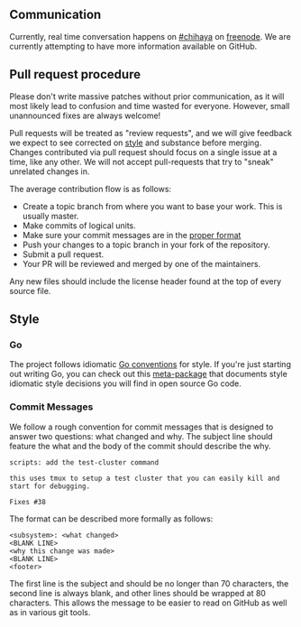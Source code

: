 ## Communication

Currently, real time conversation happens on [#chihaya] on [freenode].
We are currently attempting to have more information available on GitHub.

[#chihaya]: http://webchat.freenode.net?channels=chihaya
[freenode]: http://freenode.net

## Pull request procedure

Please don't write massive patches without prior communication, as it will most
likely lead to confusion and time wasted for everyone. However, small
unannounced fixes are always welcome!

Pull requests will be treated as "review requests", and we will give
feedback we expect to see corrected on [style] and substance before merging.
Changes contributed via pull request should focus on a single issue at a time,
like any other. We will not accept pull-requests that try to "sneak" unrelated
changes in.

The average contribution flow is as follows:

- Create a topic branch from where you want to base your work. This is usually master.
- Make commits of logical units.
- Make sure your commit messages are in the [proper format]
- Push your changes to a topic branch in your fork of the repository.
- Submit a pull request.
- Your PR will be reviewed and merged by one of the maintainers.


Any new files should include the license header found at the top of every
source file.

[style]: https://github.com/chihaya/chihaya/blob/master/CONTRIBUTING.md#style
[proper format]: https://github.com/chihaya/chihaya/blob/master/CONTRIBUTING.md#commit-messages

## Style

### Go

The project follows idiomatic [Go conventions] for style. If you're just
starting out writing Go, you can check out this [meta-package] that documents
style idiomatic style decisions you will find in open source Go code.


[Go conventions]: https://github.com/golang/go/wiki/CodeReviewComments
[meta-package]: https://github.com/jzelinskie/conventions

### Commit Messages

We follow a rough convention for commit messages that is designed to answer two
questions: what changed and why. The subject line should feature the what and
the body of the commit should describe the why.

```
scripts: add the test-cluster command

this uses tmux to setup a test cluster that you can easily kill and
start for debugging.

Fixes #38
```

The format can be described more formally as follows:

```
<subsystem>: <what changed>
<BLANK LINE>
<why this change was made>
<BLANK LINE>
<footer>
```

The first line is the subject and should be no longer than 70 characters, the
second line is always blank, and other lines should be wrapped at 80 characters.
This allows the message to be easier to read on GitHub as well as in various
git tools.
